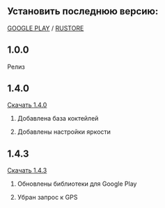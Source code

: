 ## Установить последнюю версию: 

[GOOGLE PLAY](https://play.google.com/store/apps/details?id=ru.avtonalivator.avtonalivator)
 / 
[RUSTORE](https://www.rustore.ru/catalog/app/ru.avtonalivator.avtonalivator)

## 1.0.0
Релиз

## 1.4.0 
[Скачать 1.4.0](./APK/1.4.0.apk.zip)

1. Добавлена база коктейлей

2. Добавлены настройки яркости

## 1.4.3
[Скачать 1.4.3](./APK/1.4.3.apk.zip)

1. Обновлены библиотеки для Google Play

2. Убран запрос к GPS